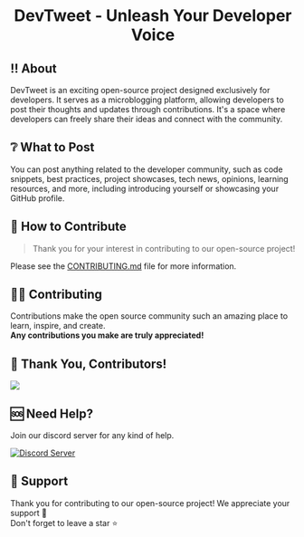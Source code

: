 <h1 align="center">DevTweet - Unleash Your Developer Voice</h1>

## ‼ About

DevTweet is an exciting open-source project designed exclusively for developers. It serves as a microblogging platform, allowing developers to post their thoughts and updates through contributions. It's a space where developers can freely share their ideas and connect with the community.

## ❔ What to Post
You can post anything related to the developer community, such as code snippets, best practices, project showcases, tech news, opinions, learning resources, and more, including introducing yourself or showcasing your GitHub profile.

## 🤔 How to Contribute
> Thank you for your interest in contributing to our open-source project!

Please see the [CONTRIBUTING.md](https://github.com/oyepriyansh/DevTweet/blob/master/CONTRIBUTING.md) file for more information.

## 👨‍💻 Contributing
Contributions make the open source community such an amazing place to learn, inspire, and create.<br>
**Any contributions you make are truly appreciated!**

## 🤝 Thank You, Contributors!
<a href="https://github.com/oyepriyansh/DevTweet/contributors">
  <img src="https://contributors-img.web.app/image?repo=oyepriyansh/devtweet" />
</a>

## 🆘 Need Help?
Join our discord server for any kind of help. <br>

<a href="https://discord.com/invite/AeAjegXn6D"><img src="https://invidget.switchblade.xyz/AeAjegXn6D" alt="Discord Server"></a>

## 🙏 Support
Thank you for contributing to our open-source project! We appreciate your support 🚀 <br>
Don't forget to leave a star ⭐
